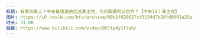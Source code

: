 ```yaml
---
标题: 有事他真上？中东最强激进武装真主党，为何敢硬刚以色列？【中东13丨真主党】
图片: https://i0.hdslb.com/bfs/archive/08b1f828627cf5334d7b26fd9601a25adbbefa7c.jpg@320w_200h_1c_!web-space-upload-video.webp
时长: 31:00
链接: https://www.bilibili.com/video/BV1tp4y1f7aD/
---
```

